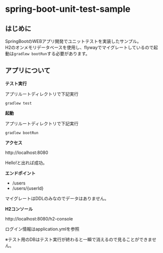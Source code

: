 # spring-boot-unit-test-sample

## はじめに

SpringBootのWEBアプリ開発でユニットテストを実装したサンプル。  
H2のオンメモリデータベースを使用し、flywayでマイグレートしているので起動は`gradlew bootRun`する必要があります。

## アプリについて

**テスト実行**

アプリルートディレクトリで下記実行
```
gradlew test
```

**起動**

アプリルートディレクトリで下記実行
```
gradlew bootRun
```

**アクセス**

http://localhost:8080

Hello!と出れば成功。


**エンドポイント**

* /users
* /users/{userId}

マイグレートはDDLのみなのでデータはありません。


**H2コンソール**

http://localhost:8080/h2-console

ログイン情報はapplication.ymlを参照

※テスト用のDBはテスト実行が終わると一瞬で消えるので見ることができません。

